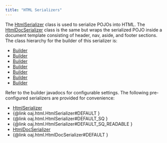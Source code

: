 ```yaml
---
title: "HTML Serializers"
---
```


The [HtmlSerializer](../apidocs/org/apache/juneau/html/HtmlSerializer.html) class is used to serialize POJOs into HTML.
The [HtmlDocSerializer](../apidocs/org/apache/juneau/html/HtmlDocSerializer.html) class is the same but wraps the serialized POJO inside a document template consisting of header, nav, aside, and footer sections.
The class hierarchy for the builder of this serializer is:
- [Builder](../apidocs/org/apache/juneau/Context/Builder.html)
- [Builder](../apidocs/org/apache/juneau/BeanContextable/Builder.html)
- [Builder](../apidocs/org/apache/juneau/BeanTraverseContext/Builder.html)
- [Builder](../apidocs/org/apache/juneau/serializer/Serializer/Builder.html)
- [Builder](../apidocs/org/apache/juneau/serializer/WriterSerializer/Builder.html)
- [Builder](../apidocs/org/apache/juneau/xml/XmlSerializer/Builder.html)
- [Builder](../apidocs/org/apache/juneau/html/HtmlSerializer/Builder.html)

Refer to the builder javadocs for configurable settings.
The following pre-configured serializers are provided for convenience:
- [HtmlSerializer](../apidocs/org/apache/juneau/html/HtmlSerializer.html)
- \{@link oaj.html.HtmlSerializer#DEFAULT \}
- \{@link oaj.html.HtmlSerializer#DEFAULT_SQ \}
- \{@link oaj.html.HtmlSerializer#DEFAULT_SQ_READABLE \}
- [HtmlDocSerializer](../apidocs/org/apache/juneau/html/HtmlDocSerializer.html)
- \{@link oaj.html.HtmlDocSerializer#DEFAULT \}
